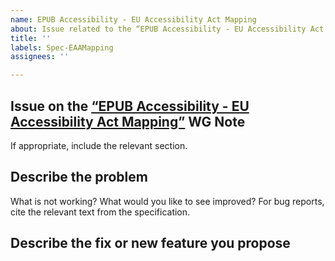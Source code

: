 ```yaml
---
name: EPUB Accessibility - EU Accessibility Act Mapping
about: Issue related to the “EPUB Accessibility - EU Accessibility Act Mapping” Working Group Note
title: ''
labels: Spec-EAAMapping
assignees: ''

---
```


## Issue on the [“EPUB Accessibility - EU Accessibility Act Mapping”](https://www.w3.org/TR/epub-a11y-eaa-mapping/) WG Note

If appropriate, include the relevant section.

## Describe the problem 

What is not working? What would you like to see improved? For bug reports, cite the relevant text from the specification.

## Describe the fix or new feature you propose

